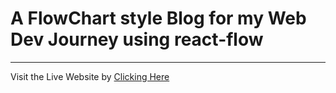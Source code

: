 # A FlowChart style Blog for my Web Dev Journey using react-flow

---

Visit the Live Website by [Clicking Here](https://suman196pokhrel.github.io/web-dev-blog-react-flow/)


